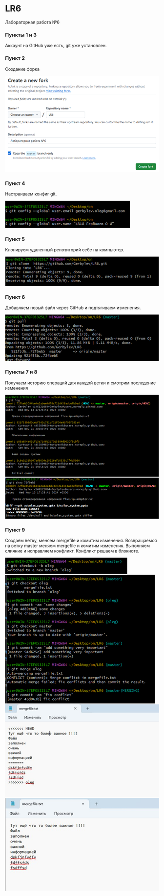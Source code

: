 # LR6
Лабораторная работа №6

### Пункты 1 и 3
Аккаунт на GitHub уже есть, git уже установлен.

### Пункт 2
Создание форка

![1.png](screenshots%2Fimg.png)

### Пункт 4
Настраиваем конфиг git.

![2.png](screenshots%2Fimg_1.png)

### Пункт 5
Клонируем удаленный репозиторий себе на компьютер.

![3.png](screenshots%2Fimg_2.png)

### Пункт 6
Добавляем новый файл через GitHub и подтягиваем изменения.

![4.png](screenshots%2Fimg_3.png)

### Пункты 7 и 8
Получаем историю операций для каждой ветки и смотрим последение изменения

![5.png](screenshots%2Fimg_4.png)
![6.png](screenshots%2Fimg_5.png)

### Пункт 9
Создаём ветку, меняем mergefile и комитим изменения.
Возвращаемся на ветку master меняем mergefile и комитим изменения.
Выполняем слияние и исправляем конфликт.
Конфликт решаем в блокноте.

![7.png](screenshots%2Fimg_6.png)
![8.png](screenshots%2Fimg_7.png)
![9.png](screenshots%2Fimg_8.png)
![10.png](screenshots%2Fimg_9.png)


